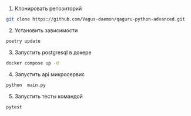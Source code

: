 1. Клонировать репозиторий

```bash
git clone https://github.com/Vagus-daemon/qaguru-python-advanced.git
```

2. Установить зависимости

```bash
poetry update
```

3. Запустить postgresql в докере

```bash
docker compose up -d
```

4. Запустить api микросервис

```bash
python  main.py
```

5. Запустить тесты командой

```bash
pytest
```